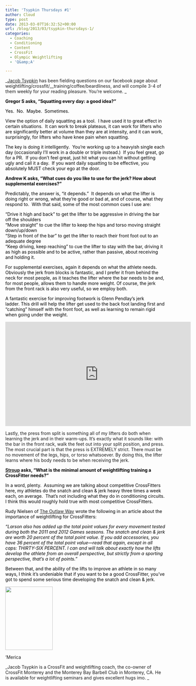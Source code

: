 ```yaml
---
title: 'Tsypkin Thursdays #1'
author: Cloud
type: post
date: 2013-03-07T16:32:52+00:00
url: /blog/2013/03/tsypkin-thursdays-1/
categories:
  - Coaching
  - Conditioning
  - Content
  - CrossFit
  - Olympic Weightlifting
  - 'Q&amp;A'

---
```

_<a title="Jacob's Gym" href="http://crossfitmonterey.com/" target="_blank">Jacob Tsypkin</a> has been fielding questions on our facebook page about weightlifting/crossfit/__training/coffee/beardliness, and will compile 3-4 of them weekly for your reading pleasure. You&#8217;re welcome. _

**<span style="color: #000000">Gregor S asks, “Squatting every day: a good idea?”</span>**

<span style="color: #000000">Yes.  No.  Maybe.  Sometimes.</span>

<span style="color: #000000">View the option of daily squatting as a tool.  I have used it to great effect in certain situations.  It can work to break plateaus, it can work for lifters who are significantly better at volume than they are at intensity, and it can work, surprisingly, for lifters who have knee pain when squatting.</span>

<span style="color: #000000">The key is doing it intelligently.  You’re working up to a heavyish single each day (occasionally I’ll work in a double or triple instead.)  If you feel great, go for a PR.  If you don’t feel great, just hit what you can hit without getting ugly and call it a day.  If you want daily squatting to be effective, you absolutely MUST check your ego at the door.</span>

**<span style="color: #000000">Andrew K asks, “What cues do you like to use for the jerk? How about supplemental exercises?”</span>**

<span style="color: #000000">Predictably, the answer is, “it depends.”  It depends on what the lifter is doing right or wrong, what they’re good or bad at, and of course, what they respond to.  With that said, some of the most common cues I use are:</span>

<span style="color: #000000">“</span><span style="color: #000000">Drive it high and back” to get the lifter to be aggressive in driving the bar off the shoulders</span><span style="color: #000000"><br /> </span><span style="color: #000000">“</span><span style="color: #000000">Move straight” to cue the lifter to keep the hips and torso moving straight down/up/down</span><span style="color: #000000"><br /> </span><span style="color: #000000">“</span><span style="color: #000000">Step in front of the bar” to get the lifter to reach their front foot out to an adequate degree</span><span style="color: #000000"><br /> </span><span style="color: #000000">“</span><span style="color: #000000">Keep driving, keep reaching” to cue the lifter to stay with the bar, driving it as high as possible and to be active, rather than passive, about receiving and holding it.</span>

<span style="color: #000000">For supplemental exercises, again it depends on what the athlete needs. Obviously the jerk from blocks is fantastic, and I prefer it from behind the neck for most people, as it teaches the lifter where the bar needs to be and, for most people, allows them to handle more weight. Of course, the jerk from the front rack is also very useful, so we employ both.</span>

<span style="color: #000000">A fantastic exercise for improving footwork is Glenn Pendlay&#8217;s jerk ladder.</span><span style="color: #000000"> This drill will help the lifter get used to the back foot landing first and “catching” himself with the front foot, as well as learning to remain rigid when going under the weight.</span>

<span class="embed-youtube" style="text-align:center; display: block;"><iframe class='youtube-player' type='text/html' width='584' height='329' src='https://www.youtube.com/embed/lkEUCer1MiI?version=3&#038;rel=1&#038;fs=1&#038;autohide=2&#038;showsearch=0&#038;showinfo=1&#038;iv_load_policy=1&#038;wmode=transparent' allowfullscreen='true' style='border:0;'></iframe></span>

Lastly, the press from split is something all of my lifters do both when learning the jerk and in their warm-ups. It&#8217;s exactly what it sounds like: with the bar in the front rack, walk the feet out into your split position, and press. The most crucial part is that the press is EXTREMELY strict. There must be no movement of the legs, hips, or torso whatsoever. By doing this, the lifter learns where his body needs to be when receiving the jerk.

**<span style="color: #000000"><a title="Stroup's Training Log and place to cuss and yell" href="http://forum.liftheavyshit.com/index.php?topic=100.0" target="_blank">Stroup</a> asks, “What is the minimal amount of weightlifting training a CrossFitter needs?”</span>**

<span style="color: #000000">In a word, plenty.  Assuming we are talking about competitive CrossFitters here, my athletes do the snatch and clean & jerk heavy three times a week each, on average.  That’s not including what they do in conditioning circuits. I think this would roughly hold true with most competitive CrossFitters.</span>

<span style="color: #000000">Rudy Nielsen of <a href="www.outlawcoach.wordpress.com" target="_blank">The Outlaw Way</a></span><span style="color: #000000"> wrote the following in an article about the importance of weightlifting for CrossFitters:</span>

_<span style="color: #000000">“</span><span style="color: #000000">Larson also has added up the total point values for every movement tested during both the 2011 and 2012 Games seasons. The snatch and clean & jerk are worth 20 percent of the total point value. If you add accessories, you have 36 percent of the total point value—read that again, except in all caps: THIRTY-SIX PERCENT. I can and will talk about exactly how the lifts develop the athlete from an overall perspective, but strictly from a sporting perspective, that’s a lot of points.”</span>_

<span style="color: #000000">Between that, and the ability of the lifts to improve an athlete in so many ways, I think it’s undeniable that if you want to be a good CrossFitter, you’ve got to spend some serious time developing the snatch and clean & jerk.</span>

<div id="attachment_8738" style="width: 159px" class="wp-caption aligncenter">
  <a href="/blog/2013/03/tsypkin-thursdays-1/jacoblhs/" rel="attachment wp-att-8738"><img aria-describedby="caption-attachment-8738" data-attachment-id="8738" data-permalink="/blog/2013/03/tsypkin-thursdays-1/jacoblhs/" data-orig-file="/2013/03/jacoblhs.jpg" data-orig-size="716,960" data-comments-opened="1" data-image-meta="{&quot;aperture&quot;:&quot;0&quot;,&quot;credit&quot;:&quot;&quot;,&quot;camera&quot;:&quot;&quot;,&quot;caption&quot;:&quot;&quot;,&quot;created_timestamp&quot;:&quot;0&quot;,&quot;copyright&quot;:&quot;&quot;,&quot;focal_length&quot;:&quot;0&quot;,&quot;iso&quot;:&quot;0&quot;,&quot;shutter_speed&quot;:&quot;0&quot;,&quot;title&quot;:&quot;&quot;}" data-image-title="&#8216;Merica" data-image-description="" data-medium-file="/2013/03/jacoblhs-149x200.jpg" data-large-file="/2013/03/jacoblhs-447x600.jpg" class="size-medium wp-image-8738  " src="/2013/03/jacoblhs-149x200.jpg" alt=" " width="149" height="200" srcset="/2013/03/jacoblhs-149x200.jpg 149w, /2013/03/jacoblhs-111x150.jpg 111w, /2013/03/jacoblhs-447x600.jpg 447w, /2013/03/jacoblhs-223x300.jpg 223w, /2013/03/jacoblhs.jpg 716w" sizes="(max-width: 149px) 100vw, 149px" /></a>
  
  <p id="caption-attachment-8738" class="wp-caption-text">
    &#8216;Merica
  </p>
</div>

_Jacob Tsypkin is a CrossFit and weightlifting coach, the co-owner of CrossFit Monterey and the Monterey Bay Barbell Club in Monterey, CA. He is available for weightlifting seminars and gives excellent hugs imo. _

&nbsp;